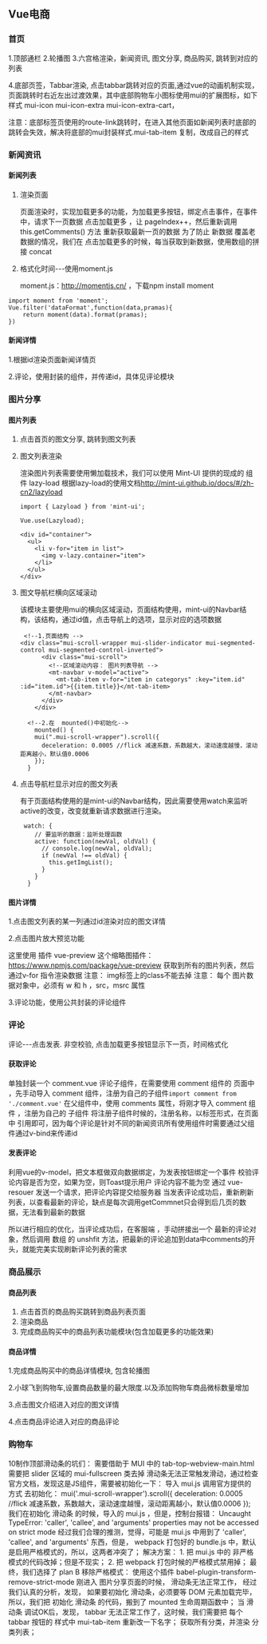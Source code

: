 ## Vue电商

### 首页

 1.顶部通栏
 2.轮播图
 3.六宫格渲染，新闻资讯, 图文分享, 商品购买, 跳转到对应的列表

 4.底部页签，Tabbar渲染, 点击tabbar跳转对应的页面,通过vue的动画机制实现，页面跳转时右近左出过渡效果，其中底部购物车小图标使用mui的扩展图标，如下样式 mui-icon mui-icon-extra mui-icon-extra-cart，

注意：底部标签页使用的route-link跳转时，在进入其他页面如新闻列表时底部的跳转会失效，解决将底部的mui封装样式.mui-tab-item 复制，改成自己的样式



### 新闻资讯

#### 新闻列表

1. 渲染页面

   页面渲染时，实现加载更多的功能，为加载更多按钮，绑定点击事件，在事件中，请求下一页数据
   点击加载更多 ，让 pageIndex++，然后重新调用 this.getComments() 方法 重新获取最新一页的数据
   为了防止 新数据 覆盖老数据的情况，我们在 点击加载更多的时候，每当获取到新数据，使用数组的拼接 concat

2. 格式化时间---使用moment.js

   moment.js：<http://momentjs.cn/> ，下载npm install moment

```
import moment from 'moment';
Vue.filter('dataFormat',function(data,pramas){
    return moment(data).format(pramas);
})
```



#### 新闻详情

1.根据id渲染页面新闻详情页

2.评论，使用封装的组件，并传递id，具体见评论模块



### 图片分享

#### 图片列表

1. 点击首页的图文分享, 跳转到图文列表

2. 图文列表渲染

   渲染图片列表需要使用懒加载技术，我们可以使用 Mint-UI 提供的现成的 组件 lazy-load
   根据lazy-load的使用文档<http://mint-ui.github.io/docs/#/zh-cn2/lazyload> 

   ```
   import { Lazyload } from 'mint-ui';
   
   Vue.use(Lazyload);
   
   <div id="container">
     <ul>
       <li v-for="item in list">
         <img v-lazy.container="item">
       </li>
     </ul>
   </div>
   ```

3. 图文导航栏横向区域滚动

   该模块主要使用mui的横向区域滚动，页面结构使用，mint-ui的Navbar结构，该结构，通过id值，点击导航上的选项，显示对应的选项数据

   ```
    <!--1.页面结构 -->
   <div class="mui-scroll-wrapper mui-slider-indicator mui-segmented-control mui-segmented-control-inverted">
         <div class="mui-scroll">
           <!--区域滚动内容： 图片列表导航 -->
           <mt-navbar v-model="active">
             <mt-tab-item v-for="item in categorys" :key="item.id" :id="item.id">{{item.title}}</mt-tab-item>
           </mt-navbar>
         </div>
       </div>
    
     <!--2.在  mounted()中初始化-->
       mounted() {
       mui(".mui-scroll-wrapper").scroll({
         deceleration: 0.0005 //flick 减速系数，系数越大，滚动速度越慢，滚动距离越小，默认值0.0006
       });
     }
   ```

   

4. 点击导航栏显示对应的图文列表

    有于页面结构使用的是mint-ui的Navbar结构，因此需要使用watch来监听active的改变，改变就重新请求数据进行渲染。

   ```
    watch: {
       // 要监听的数据：监听处理函数
       active: function(newVal, oldVal) {
         // console.log(newVal, oldVal);
         if (newVal !== oldVal) {
           this.getImgList();
         }
       }
     }
   ```

   

#### 图片详情

1.点击图文列表的某一列通过id渲染对应的图文详情

2.点击图片放大预览功能

这里使用 插件 vue-preview 这个缩略图插件：<https://www.npmjs.com/package/vue-preview> 
获取到所有的图片列表，然后通过v-for 指令渲染数据
注意： img标签上的class不能去掉
注意： 每个 图片数据对象中，必须有 w 和 h ，src，msrc 属性

3.评论功能，使用公共封装的评论组件



### 评论

评论---点击发表. 非空校验, 点击加载更多按钮显示下一页，时间格式化

#### 获取评论

单独封装一个 comment.vue 评论子组件，在需要使用 comment 组件的 页面中 ，先手动导入 comment 组件，注册为自己的子组件`import comment from './comment.vue'`
在父组件中，使用 comments 属性，将刚才导入 comment 组件 ，注册为自己的 子组件
将注册子组件时候的，注册名称，以标签形式，在页面中 引用即可，因为每个评论是针对不同的新闻资讯所有使用组件时需要通过父组件通过v-bind来传递id



#### 发表评论

利用vue的v-model，把文本框做双向数据绑定，为发表按钮绑定一个事件
校验评论内容是否为空，如果为空，则Toast提示用户 评论内容不能为空
通过 vue-resouer 发送一个请求，把评论内容提交给服务器
当发表评论成功后，重新刷新列表，以查看最新的评论，缺点是每次调用getCommnet只会得到后几页的数据，无法看到最新的数据

所以进行相应的优化，当评论成功后，在客服端 ，手动拼接出一个 最新的评论对象，然后调用 数组 的 unshfit 方法，把最新的评论追加到data中comments的开头，就能完美实现刷新评论列表的需求



### 商品展示

#### 商品列表

1. 点击首页的商品购买跳转到商品列表页面
2. 渲染商品
3. 完成商品购买中的商品列表功能模块(包含加载更多的功能效果)



#### 商品详情

1.完成商品购买中的商品详情模块, 包含轮播图

2.小球飞到购物车,设置商品数量的最大限度.以及添加购物车商品微标数量增加

3.点击图文介绍进入对应的图文详情

4.点击商品评论进入对应的商品评论



### 购物车















10制作顶部滑动条的坑们：
需要借助于 MUI 中的 tab-top-webview-main.html
需要把 slider 区域的 mui-fullscreen 类去掉
滑动条无法正常触发滑动，通过检查官方文档，发现这是JS组件，需要被初始化一下：
导入 mui.js
调用官方提供的 方式 去初始化：
mui('.mui-scroll-wrapper').scroll({
  deceleration: 0.0005 //flick 减速系数，系数越大，滚动速度越慢，滚动距离越小，默认值0.0006
});
我们在初始化 滑动条 的时候，导入的 mui.js ，但是，控制台报错： Uncaught TypeError: 'caller', 'callee', and 'arguments' properties may not be accessed on strict mode
经过我们合理的推测，觉得，可能是 mui.js 中用到了 'caller', 'callee', and 'arguments' 东西，但是， webpack 打包好的 bundle.js 中，默认是启用严格模式的，所以，这两者冲突了；
解决方案： 1. 把 mui.js 中的 非严格 模式的代码改掉；但是不现实； 2. 把 webpack 打包时候的严格模式禁用掉；
最终，我们选择了 plan B 移除严格模式： 使用这个插件 babel-plugin-transform-remove-strict-mode
刚进入 图片分享页面的时候， 滑动条无法正常工作， 经过我们认真的分析，发现， 如果要初始化 滑动条，必须要等 DOM 元素加载完毕，所以，我们把 初始化 滑动条 的代码，搬到了 mounted 生命周期函数中；
当 滑动条 调试OK后，发现， tabbar 无法正常工作了，这时候，我们需要把 每个 tabbar 按钮的 样式中 mui-tab-item 重新改一下名字；
获取所有分类，并渲染 分类列表；











